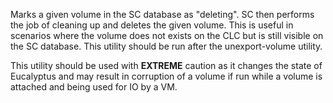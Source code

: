 Marks a given volume in the SC database as "deleting". SC then performs the job of cleaning up and deletes 
the given volume. This is useful in scenarios where the volume does not exists on the CLC but is still 
visible on the SC database. This utility should be run after the unexport-volume utility.

This utility should be used with **EXTREME** caution as it changes the state of Eucalyptus and may result
in corruption of a volume if run while a volume is attached and being used for IO by a VM.

